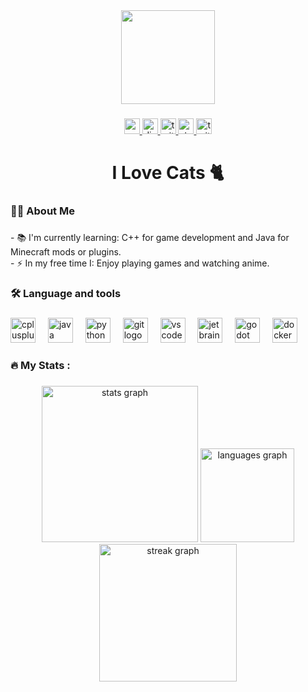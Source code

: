 <div align="center">
  <img height="150" src="https://i.imgur.com/rxboDsL.gif"  />
</div>

###

<div align="center">
  <a href="https://www.youtube.com/@VermeilChan/" target="_blank">
    <img src="https://img.shields.io/static/v1?message=Youtube&logo=youtube&label=&color=FF0000&logoColor=white&labelColor=&style=for-the-badge" height="25" alt="youtube logo"  />
  </a>
  <a href="discordapp.com/users/857841811736100925" target="_blank">
    <img src="https://img.shields.io/static/v1?message=Discord&logo=discord&label=&color=7289DA&logoColor=white&labelColor=&style=for-the-badge" height="25" alt="discord logo"  />
  </a>
  <a href="https://twitter.com/Vermeilosu" target="_blank">
    <img src="https://img.shields.io/static/v1?message=Twitter&logo=twitter&label=&color=1DA1F2&logoColor=white&labelColor=&style=for-the-badge" height="25" alt="twitter logo"  />
  </a>
  <a href="https://stackoverflow.com/users/20787000/VermeilChan" target="_blank">
    <img src="https://img.shields.io/static/v1?message=Stackoverflow&logo=stackoverflow&label=&color=FE7A16&logoColor=white&labelColor=&style=for-the-badge" height="25" alt="stackoverflow logo"  />
  </a>
  <a href="https://www.twitch.tv/vermeil_chan" target="_blank">
    <img src="https://img.shields.io/static/v1?message=Twitch&logo=twitch&label=&color=9146FF&logoColor=white&labelColor=&style=for-the-badge" height="25" alt="twitch logo"  />
  </a>
</div>

###

<h1 align="center">I Love Cats 🐈</h1>

###

<h3 align="left">👩‍💻  About Me</h3>

###

<p align="left">- 📚 I'm currently learning: C++ for game development and Java for Minecraft mods or plugins.<br>- ⚡ In my free time I: Enjoy playing games and watching anime.</p>

###

<h3 align="left">🛠 Language and tools</h3>

###

<div align="left">
  <img src="https://skillicons.dev/icons?i=cpp" height="40" alt="cplusplus logo"  />
  <img width="12" />
  <img src="https://skillicons.dev/icons?i=java" height="40" alt="java logo"  />
  <img width="12" />
  <img src="https://skillicons.dev/icons?i=py" height="40" alt="python logo"  />
  <img width="12" />
  <img src="https://skillicons.dev/icons?i=git" height="40" alt="git logo"  />
  <img width="12" />
  <img src="https://skillicons.dev/icons?i=vscode" height="40" alt="vscode logo"  />
  <img width="12" />
  <img src="https://cdn.simpleicons.org/jetbrains/000000" height="40" alt="jetbrains logo"  />
  <img width="12" />
  <img src="https://skillicons.dev/icons?i=godot" height="40" alt="godot logo"  />
  <img width="12" />
  <img src="https://skillicons.dev/icons?i=docker" height="40" alt="docker logo"  />
</div>

###

<h3 align="left">🔥   My Stats :</h3>

###

<div align="center">
  <img src="https://github-readme-stats.vercel.app/api?username=VermeilChan&hide_title=false&hide_rank=false&show_icons=true&include_all_commits=true&count_private=true&disable_animations=false&theme=radical&locale=en&hide_border=true&order=1" height="250" alt="stats graph"  />
  <img src="https://github-readme-stats.vercel.app/api/top-langs?username=VermeilChan&locale=en&hide_title=false&layout=compact&card_width=320&langs_count=5&theme=radical&hide_border=true&order=2" height="150" alt="languages graph"  />
  <img src="https://streak-stats.demolab.com?user=VermeilChan&locale=en&mode=daily&theme=radical&hide_border=true&border_radius=5&order=3" height="220" alt="streak graph"  />
</div>

###

